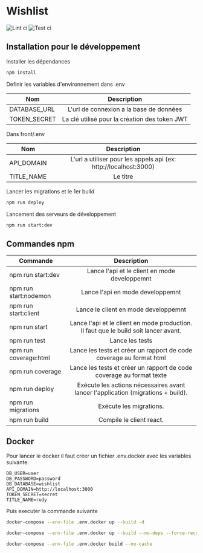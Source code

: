 # Wishlist
![Lint ci](https://github.com/gboutte/wishlist/actions/workflows/lint.yaml/badge.svg) ![Test ci](https://github.com/gboutte/wishlist/actions/workflows/test.yaml/badge.svg)

## Installation pour le développement
Installer les dépendances
```sh
npm install
```

Definir les variables d'environnement dans .env

| Nom          |                  Description                  |
|--------------|:---------------------------------------------:|
| DATABASE_URL |    L'url de connexion a la base de données    |
| TOKEN_SECRET | La clé utilisé pour la création des token JWT |

Dans front/.env

| Nom          |                  Description                  |
|--------------|:---------------------------------------------:|
| API_DOMAIN | L'url a utiliser pour les appels api (ex: http://localhost:3000) |
| TITLE_NAME | Le titre |


Lancer les migrations et le 1er build

```sh
npm run deploy
```

Lancement des serveurs de développement
```sh
npm run start:dev
```

## Commandes npm

| Commande          |                  Description                  |
|--------------|:---------------------------------------------:|
| npm run start:dev |   Lance l'api et le client en mode developpemnt   |
| npm run start:nodemon |   Lance l'api en mode developpemnt   |
| npm run start:client |   Lance le client en mode developpemnt   |
| npm run start |   Lance l'api et le client en mode production. Il faut que le build soit lancer avant.  |
| npm run test |   Lance les tests |
| npm run coverage:html |   Lance les tests et créer un rapport de code coverage au format html |
| npm run coverage |   Lance les tests et créer un rapport de code coverage au format texte |
| npm run deploy |   Exécute les actions nécessaires  avant lancer l'application (migrations + build). |
| npm run migrations |   Exécute les migrations. |
| npm run build |   Compile le client react. |

## Docker
Pour lancer le docker il faut créer un fichier .env.docker avec les variables suivante:
```
DB_USER=user
DB_PASSWORD=password
DB_DATABASE=wishlist
API_DOMAIN=http://localhost:3000
TOKEN_SECRET=secret
TITLE_NAME=rudy
```
Puis executer la commande suivante
```sh
docker-compose --env-file .env.docker up --build -d
```
```sh
docker-compose --env-file .env.docker up --build --no-deps --force-recreate -d

```

```sh
docker-compose --env-file .env.docker build --no-cache
```
